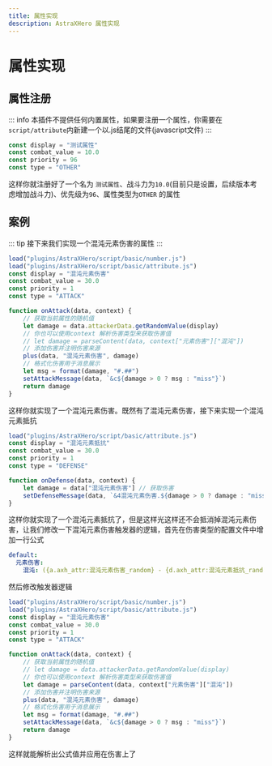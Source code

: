 ```yaml
---
title: 属性实现
description: AstraXHero 属性实现
---
```

# 属性实现
## 属性注册
::: info
本插件不提供任何内置属性，如果要注册一个属性，你需要在 `script/attribute`内新建一个以.js结尾的文件(javascript文件)
:::
```js
const display = "测试属性"  
const combat_value = 10.0  
const priority = 96  
const type = "OTHER"
```
这样你就注册好了一个名为 `测试属性`、战斗力为`10.0`(目前只是设置，后续版本考虑增加战斗力)、优先级为`96`、属性类型为`OTHER` 的属性
## 案例
::: tip
接下来我们实现一个混沌元素伤害的属性
:::
```js
load("plugins/AstraXHero/script/basic/number.js")
load("plugins/AstraXHero/script/basic/attribute.js")
const display = "混沌元素伤害"
const combat_value = 30.0
const priority = 1
const type = "ATTACK"

function onAttack(data, context) {
	// 获取当前属性的随机值
	let damage = data.attackerData.getRandomValue(display)
	// 你也可以使用context 解析伤害类型来获取伤害值
	// let damage = parseContent(data, context["元素伤害"]["混沌"])
	// 添加伤害并注明伤害来源
	plus(data, "混沌元素伤害", damage) 
	// 格式化伤害用于消息展示
	let msg = format(damage, "#.##")
	setAttackMessage(data, `&c${damage > 0 ? msg : "miss"}`)
	return damage
}
```
这样你就实现了一个混沌元素伤害。既然有了混沌元素伤害，接下来实现一个混沌元素抵抗
```js
load("plugins/AstraXHero/script/basic/attribute.js")
const display = "混沌元素抵抗"
const combat_value = 30.0
const priority = 1
const type = "DEFENSE"

function onDefense(data, context) {
	let damage = data["混沌元素伤害"] // 获取伤害
	setDefenseMessage(data, `&4混沌元素伤害.${damage > 0 ? damage : "miss"}`)
}
```
这样你就实现了一个混沌元素抵抗了，但是这样光这样还不会抵消掉混沌元素伤害，让我们修改一下混沌元素伤害触发器的逻辑，首先在伤害类型的配置文件中增加一行公式
```yaml
default:
  元素伤害:
    混沌: ({a.axh_attr:混沌元素伤害_random} - {d.axh_attr:混沌元素抵抗_random})
```
然后修改触发器逻辑
```js {10,12}
load("plugins/AstraXHero/script/basic/number.js")
load("plugins/AstraXHero/script/basic/attribute.js")
const display = "混沌元素伤害"
const combat_value = 30.0
const priority = 1
const type = "ATTACK"

function onAttack(data, context) {
	// 获取当前属性的随机值
	// let damage = data.attackerData.getRandomValue(display)
	// 你也可以使用context 解析伤害类型来获取伤害值
	let damage = parseContent(data, context["元素伤害"]["混沌"])
	// 添加伤害并注明伤害来源
	plus(data, "混沌元素伤害", damage) 
	// 格式化伤害用于消息展示
	let msg = format(damage, "#.##")
	setAttackMessage(data, `&c${damage > 0 ? msg : "miss"}`)
	return damage
}
```
这样就能解析出公式值并应用在伤害上了